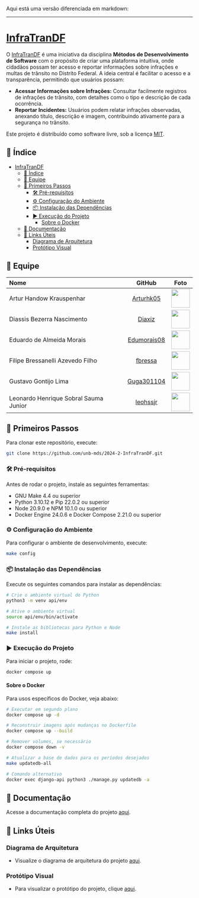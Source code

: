 Aqui está uma versão diferenciada em markdown:

---

# [InfraTranDF](https://github.com/unb-mds/2024-2-InfraTranDF)

O [InfraTranDF](https://github.com/unb-mds/2024-2-InfraTranDF) é uma iniciativa da disciplina **Métodos de Desenvolvimento de Software** com o propósito de criar uma plataforma intuitiva, onde cidadãos possam ter acesso e reportar informações sobre infrações e multas de trânsito no Distrito Federal. A ideia central é facilitar o acesso e a transparência, permitindo que usuários possam:

- **Acessar Informações sobre Infrações:** Consultar facilmente registros de infrações de trânsito, com detalhes como o tipo e descrição de cada ocorrência.
- **Reportar Incidentes:** Usuários podem relatar infrações observadas, anexando título, descrição e imagem, contribuindo ativamente para a segurança no trânsito.

Este projeto é distribuído como software livre, sob a licença [MIT](./LICENSE).

## 📑 Índice

- [InfraTranDF](#infratrandf)
  - [📑 Índice](#-índice)
  - [👤 Equipe](#-equipe)
  - [🚀 Primeiros Passos](#-primeiros-passos)
    - [🛠 Pré-requisitos](#-pré-requisitos)
    - [⚙️ Configuração do Ambiente](#️-configuração-do-ambiente)
    - [📦 Instalação das Dependências](#-instalação-das-dependências)
    - [▶️ Execução do Projeto](#️-execução-do-projeto)
      - [Sobre o Docker](#sobre-o-docker)
  - [📖 Documentação](#-documentação)
  - [🔗 Links Úteis](#-links-úteis)
    - [Diagrama de Arquitetura](#diagrama-de-arquitetura)
    - [Protótipo Visual](#protótipo-visual)

## 👤 Equipe

| Nome                           | GitHub | Foto |
| :----------------------------- | :--------------------------------------------------------: | :------------------------------------------------: |
| Artur Handow Krauspenhar         | [Arturhk05](https://github.com/Arturhk05)                | <img src="https://github.com/Arturhk05.png" width="50"> |
| Diassis Bezerra Nascimento      | [Diaxiz](https://github.com/Diaxiz)                       | <img src="https://github.com/Diaxiz.png" width="50"> |
| Eduardo de Almeida Morais    | [Edumorais08](https://github.com/Edumorais08)             | <img src="https://github.com/Edumorais08.png" width="50"> |
| Filipe Bressanelli Azevedo Filho | [fbressa](https://github.com/fbressa)                    | <img src="https://github.com/fbressa.png" width="50"> |
| Gustavo Gontijo Lima        | [Guga301104](https://github.com/Guga301104)              | <img src="https://github.com/Guga301104.png" width="50"> |
| Leonardo Henrique Sobral Sauma Junior | [leohssjr](https://github.com/leohssjr)          | <img src="https://github.com/leohssjr.png" width="50"> |


## 🚀 Primeiros Passos

Para clonar este repositório, execute:

```bash
git clone https://github.com/unb-mds/2024-2-InfraTranDF.git
```

### 🛠 Pré-requisitos

Antes de rodar o projeto, instale as seguintes ferramentas:

- GNU Make 4.4 ou superior
- Python 3.10.12 e Pip 22.0.2 ou superior
- Node 20.9.0 e NPM 10.1.0 ou superior
- Docker Engine 24.0.6 e Docker Compose 2.21.0 ou superior

### ⚙️ Configuração do Ambiente

Para configurar o ambiente de desenvolvimento, execute:

```bash
make config
```

### 📦 Instalação das Dependências

Execute os seguintes comandos para instalar as dependências:

```bash
# Crie o ambiente virtual do Python
python3 -m venv api/env

# Ative o ambiente virtual
source api/env/bin/activate

# Instale as bibliotecas para Python e Node
make install
```

### ▶️ Execução do Projeto

Para iniciar o projeto, rode:

```bash
docker compose up
```

#### Sobre o Docker

Para usos específicos do Docker, veja abaixo:

```bash
# Executar em segundo plano
docker compose up -d

# Reconstruir imagens após mudanças no Dockerfile
docker compose up --build

# Remover volumes, se necessário
docker compose down -v
```

```bash
# Atualizar a base de dados para os períodos desejados
make updatedb-all

# Comando alternativo
docker exec django-api python3 ./manage.py updatedb -a
```

## 📖 Documentação

Acesse a documentação completa do projeto [aqui](https://unb-mds.github.io/2024-2-InfraTranDF/).

## 🔗 Links Úteis

### Diagrama de Arquitetura

- Visualize o diagrama de arquitetura do projeto [aqui](https://www.figma.com/).

### Protótipo Visual

- Para visualizar o protótipo do projeto, clique [aqui](https://www.figma.com/).

